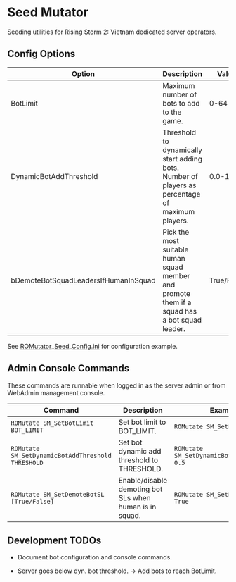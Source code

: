 # Seed Mutator

Seeding utilities for Rising Storm 2: Vietnam dedicated server operators.

## Config Options

| Option                               | Description                                                                                     | Value      |
| ------------------------------------ | ----------------------------------------------------------------------------------------------- | ---------- |
| BotLimit                             | Maximum number of bots to add to the game.                                                      | 0-64       |
| DynamicBotAddThreshold               | Threshold to dynamically start adding bots. Number of players as percentage of maximum players. | 0.0-1.0    |
| bDemoteBotSquadLeadersIfHumanInSquad | Pick the most suitable human squad member and promote them if a squad has a bot squad leader.   | True/False |

See [ROMutator_Seed_Config.ini](Config/ROMutator_Seed_Config.ini) for
configuration example.

## Admin Console Commands

These commands are runnable when logged in as the server admin or
from WebAdmin management console.

| Command                                           | Description                                             | Example                                     |
| ------------------------------------------------- | ------------------------------------------------------- | ------------------------------------------- |
| `ROMutate SM_SetBotLimit BOT_LIMIT`               | Set bot limit to BOT_LIMIT.                             | `ROMutate SM_SetBotLimit 32`                |
| `ROMutate SM_SetDynamicBotAddThreshold THRESHOLD` | Set bot dynamic add threshold to THRESHOLD.             | `ROMutate SM_SetDynamicBotAddThreshold 0.5` |
| `ROMutate SM_SetDemoteBotSL [True/False]`         | Enable/disable demoting bot SLs when human is in squad. | `ROMutate SM_SetDemoteBotSL True`           |

## Development TODOs

- Document bot configuration and console commands.

-  Server goes below dyn. bot threshold.
    -> Add bots to reach BotLimit.
